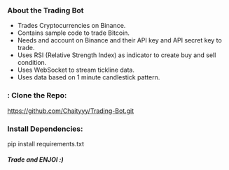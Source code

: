 ### About the Trading Bot

- Trades Cryptocurrencies on Binance.
- Contains sample code to trade Bitcoin.
- Needs and account on Binance and their API key and API secret key to trade.
- Uses RSI (Relative Strength Index) as indicator to create buy and sell condition.
- Uses WebSocket to stream tickline data.
- Uses data based on 1 minute candlestick pattern.

### : Clone the Repo:

https://github.com/Chaityyy/Trading-Bot.git

### Install Dependencies:

pip install requirements.txt

##### Trade and ENJOI :)
